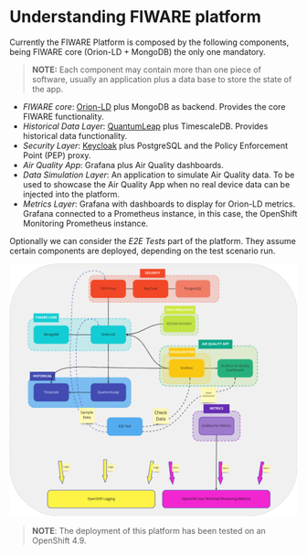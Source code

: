 # Understanding FIWARE platform

Currently the FIWARE Platform is composed by the following components, being FIWARE core (Orion-LD + MongoDB) the only one mandatory.

> **NOTE:** Each component may contain more than one piece of software, usually an application plus a data base to store the state of the app.

* *FIWARE core*: [Orion-LD](https://fiware-academy.readthedocs.io/en/latest/core/orion-ld/index.html) plus MongoDB as backend. Provides the core FIWARE functionality.
* *Historical Data Layer*: [QuantumLeap](https://quantumleap.readthedocs.io/en/latest/) plus TimescaleDB. Provides historical data functionality.
* *Security Layer*: [Keycloak](https://www.keycloak.org/) plus PostgreSQL and the Policy Enforcement Point (PEP) proxy.
* *Air Quality App*: Grafana plus Air Quality dashboards.
* *Data Simulation Layer*: An application to simulate Air Quality data. To be used to showcase the Air Quality App when no real device data can be injected into the platform.
* *Metrics Layer*: Grafana with dashboards to display for Orion-LD metrics. Grafana connected to a Prometheus instance, in this case, the OpenShift Monitoring Prometheus instance.

Optionally we can consider the *E2E Tests* part of the platform. They assume certain components are deployed, depending on the test scenario run.

![FIWARE platform architecture](./images/fiware-arch-diagram.png)

> **NOTE**: The deployment of this platform has been tested on an OpenShift 4.9.
